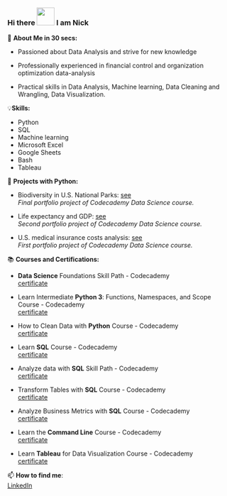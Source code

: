 ### Hi there <img src="https://user-images.githubusercontent.com/125153189/232493501-3c51bc52-330d-4343-a284-659a624cf022.gif" width="40"> I am Nick


👀 **About Me in 30 secs:** 

 - Passioned about Data Analysis and strive for new knowledge

 - Professionally experienced in financial control and organization optimization data-analysis

 - Practical skills in Data Analysis, Machine learning, Data Cleaning and Wrangling, Data Visualization.  
  
  
💡**Skills:**

 - Python
 - SQL
 - Machine learning
 - Microsoft Excel
 - Google Sheets
 - Bash
 - Tableau
  
🐍 **Projects with Python:**
 - Biodiversity in U.S. National Parks: [see](https://github.com/nefedovnd/Biodiversity_in_US_national_parks)  
   *Final portfolio project of Codecademy Data Science course.*

 - Life expectancy and GDP: [see](https://github.com/nefedovnd/Life_expectancy_and_GDP)   
   *Second portfolio project of Codecademy Data Science course.*

 - U.S. medical insurance costs analysis: [see](https://github.com/nefedovnd/US_medical_insurance_costs)  
   *First portfolio project of Codecademy Data Science course.* 

📚 **Courses and Certifications:**

 - **Data Science** Foundations Skill Path - Codecademy  
   [certificate](https://www.codecademy.com/profiles/nefedovn/certificates/738a7262ff2b4a49b062c25482dc2549)

 - Learn Intermediate **Python 3**: Functions, Namespaces, and Scope Course - Codecademy  
   [certificate](https://www.codecademy.com/profiles/nefedovn/certificates/15702a4b792847e1a90f59e2ecac7a97)

 - How to Clean Data with **Python** Course - Codecademy  
   [certificate](https://www.codecademy.com/profiles/nefedovn/certificates/e773a003314c1be60da8388a90a77e78)

 - Learn **SQL** Course - Codecademy  
   [certificate](https://www.codecademy.com/profiles/nefedovn/certificates/042a4e5884e3eb6ea1f2a12be6abb851)

 - Analyze data with **SQL** Skill Path - Codecademy  
   [certificate](https://www.codecademy.com/profiles/nefedovn/certificates/5cafb2d937090210d7df3652)
   
 - Transform Tables with **SQL** Course - Codecademy  
   [certificate](https://www.codecademy.com/profiles/nefedovn/certificates/e5a7d252b2274abca4ea306d5fa4b4b6)

 - Analyze Business Metrics with **SQL** Course - Codecademy  
   [certificate](https://www.codecademy.com/profiles/nefedovn/certificates/df5cd23425d43d23a967efebf18f5a8e)

 - Learn the **Command Line** Course - Codecademy  
   [certificate](https://www.codecademy.com/profiles/nefedovn/certificates/c87ba0541f8be78bc2f4ba1128233f6f)

 - Learn **Tableau** for Data Visualization Course - Codecademy  
   [certificate](https://www.codecademy.com/profiles/nefedovn/certificates/bb909db0a89b47a59d9bf08a039e28ad)


   
   

📫 **How to find me**:  
   [LinkedIn](https://www.linkedin.com/in/nikita-nefedov/)
